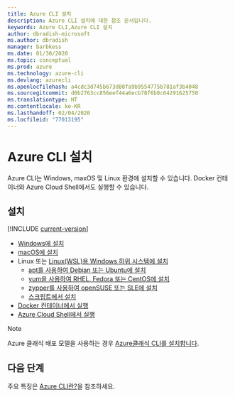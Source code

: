 ```yaml
---
title: Azure CLI 설치
description: Azure CLI 설치에 대한 참조 문서입니다.
keywords: Azure CLI,Azure CLI 설치
author: dbradish-microsoft
ms.author: dbradish
manager: barbkess
ms.date: 01/30/2020
ms.topic: conceptual
ms.prod: azure
ms.technology: azure-cli
ms.devlang: azurecli
ms.openlocfilehash: a4cdc3d745b673d88fa9b9554775b781af3b4048
ms.sourcegitcommit: d0b2763cc856eef44a6ecb78f6b8c64291625750
ms.translationtype: HT
ms.contentlocale: ko-KR
ms.lasthandoff: 02/04/2020
ms.locfileid: "77013195"
---
```

# <a name="install-the-azure-cli"></a>Azure CLI 설치

Azure CLI는 Windows, maxOS 및 Linux 환경에 설치할 수 있습니다.  Docker 컨테이너와 Azure Cloud Shell에서도 실행할 수 있습니다.

## <a name="install"></a>설치

[!INCLUDE [current-version](includes/current-version.md)]

* [Windows에 설치](install-azure-cli-windows.md)
* [macOS에 설치](install-azure-cli-macos.md)
* Linux 또는 [Linux(WSL)용 Windows 하위 시스템에 설치](/windows/wsl/about)
  * [apt를 사용하여 Debian 또는 Ubuntu에 설치](install-azure-cli-apt.md)
  * [yum을 사용하여 RHEL, Fedora 또는 CentOS에 설치](install-azure-cli-yum.md)
  * [zypper를 사용하여 openSUSE 또는 SLE에 설치](install-azure-cli-zypper.md)
  * [스크립트에서 설치](install-azure-cli-linux.md)
* [Docker 컨테이너에서 실행](run-azure-cli-docker.md)
* [Azure Cloud Shell에서 실행](/azure/cloud-shell/quickstart)

> [!NOTE]
> Azure 클래식 배포 모델을 사용하는 경우 [Azure클래식 CLI를 설치합니다](install-classic-cli.md).

## <a name="next-steps"></a>다음 단계

주요 특징은 [Azure CLI란?](what-is-azure-cli.md)을 참조하세요.
